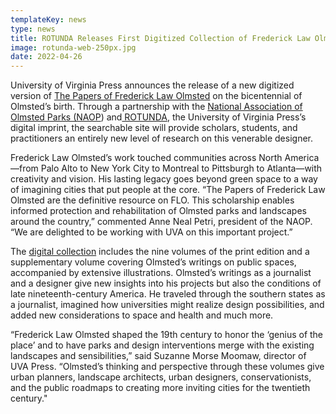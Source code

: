 ```yaml
---
templateKey: news
type: news
title: ROTUNDA Releases First Digitized Collection of Frederick Law Olmsted Papers
image: rotunda-web-250px.jpg
date: 2022-04-26
---
```

University of Virginia Press announces the release of a new digitized version of [The Papers of Frederick Law Olmsted](https://rotunda.upress.virginia.edu/founders/OLMS.html) on the bicentennial of Olmsted’s birth. Through a partnership with the [National Association of Olmsted Parks (NAOP](https://www.olmsted.org/research/olmsted-papers-project/term/summary)) and[ ROTUNDA](https://www.upress.virginia.edu/rotunda/), the University of Virginia Press’s digital imprint, the searchable site will provide scholars, students, and practitioners an entirely new level of research on this venerable designer.

Frederick Law Olmsted’s work touched communities across North America—from Palo Alto to New York City to Montreal to Pittsburgh to Atlanta—with creativity and vision. His lasting legacy goes beyond green space to a way of imagining cities that put people at the core. “The Papers of Frederick Law Olmsted are the definitive resource on FLO. This scholarship enables informed protection and rehabilitation of Olmsted parks and landscapes around the country,” commented Anne Neal Petri, president of the NAOP. “We are delighted to be working with UVA on this important project.”

The [digital collection](https://rotunda.upress.virginia.edu/founders/OLMS.html) includes the nine volumes of the print edition and a supplementary volume covering Olmsted’s writings on public spaces, accompanied by extensive illustrations. Olmsted’s writings as a journalist and a designer give new insights into his projects but also the conditions of late nineteenth-century America. He traveled through the southern states as a journalist, imagined how universities might realize design possibilities, and added new considerations to space and health and much more.

“Frederick Law Olmsted shaped the 19th century to honor the ‘genius of the place’ and to have parks and design interventions merge with the existing landscapes and sensibilities,” said Suzanne Morse Moomaw, director of UVA Press. “Olmsted’s thinking and perspective through these volumes give urban planners, landscape architects, urban designers, conservationists, and the public roadmaps to creating more inviting cities for the twentieth century."
